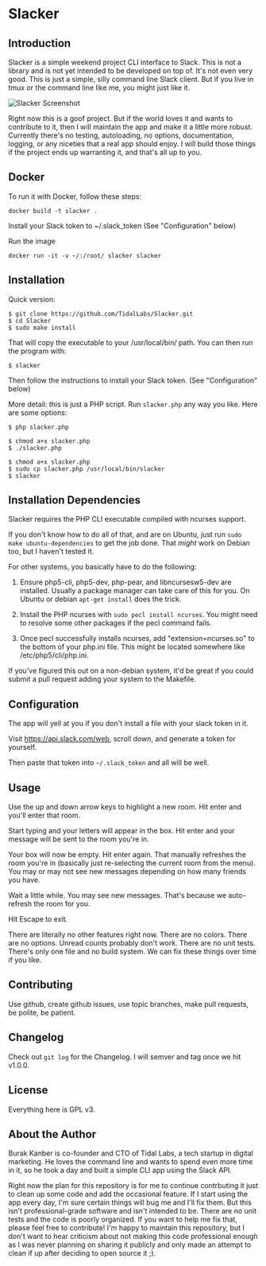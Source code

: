 Slacker
=======

Introduction
------------

Slacker is a simple weekend project CLI interface to Slack. This is not a
library and is not yet intended to be developed on top of. It's not even very
good. This is just a simple, silly command line Slack client. But if you live
in tmux or the command line like me, you might just like it.

![Slacker Screenshot](http://i.imgur.com/NS0P2u9.png)

Right now this is a goof project. But if the world loves it and wants to
contribute to it, then I will maintain the app and make it a little more
robust. Currently there's no testing, autoloading, no options, documentation,
logging, or any niceties that a real app should enjoy. I will build those
things if the project ends up warranting it, and that's all up to you.

Docker
-----------
To run it with Docker, follow these steps:
```
docker build -t slacker .
```

Install your Slack token to ~/.slack_token (See "Configuration" below)

Run the image
```
docker run -it -v ~/:/root/ slacker slacker
```

Installation
------------

Quick version:

	$ git clone https://github.com/TidalLabs/Slacker.git
	$ cd Slacker
    $ sudo make install

That will copy the executable to your /usr/local/bin/ path. You can then run
the program with:

    $ slacker

Then follow the instructions to install your Slack token. (See "Configuration" below)

More detail: this is just a PHP script. Run `slacker.php` any way you like.
Here are some options:

    $ php slacker.php

	$ chmod a+x slacker.php
	$ ./slacker.php

	$ chmod a+x slacker.php
	$ sudo cp slacker.php /usr/local/bin/slacker
	$ slacker

Installation Dependencies
-------------------------

Slacker requires the PHP CLI executable compiled with ncurses support.

If you don't know how to do all of that, and are on Ubuntu, just run
`sudo make ubuntu-dependencies` to get the job done. That _might_ work on
Debian too, but I haven't tested it.

For other systems, you basically have to do the following:

1) Ensure php5-cli, php5-dev, php-pear, and libncursesw5-dev are installed. Usually a package manager can take care of this for you. On Ubuntu or debian `apt-get install` does the trick.

2) Install the PHP ncurses with `sudo pecl install ncurses`. You might need to resolve some other packages if the pecl command fails.

3) Once pecl successfully installs ncurses, add "extension=ncurses.so" to the bottom of your php.ini file. This might be located somewhere like /etc/php5/cli/php.ini.

If you've figured this out on a non-debian system, it'd be great if you could
submit a pull request adding your system to the Makefile.

Configuration
-------------

The app will yell at you if you don't install a file with your slack token in
it.

Visit https://api.slack.com/web, scroll down, and generate a token for
yourself.

Then paste that token into `~/.slack_token` and all will be well.

Usage
-----

Use the up and down arrow keys to highlight a new room. Hit enter and you'll
enter that room.

Start typing and your letters will appear in the box. Hit enter and your
message will be sent to the room you're in.

Your box will now be empty. Hit enter again. That manually refreshes the room
you're in (basically just re-selecting the current room from the menu). You may
or may not see new messages depending on how many friends you have.

Wait a little while. You may see new messages. That's because we auto-refresh
the room for you.

Hit Escape to exit.

There are literally no other features right now. There are no colors. There are
no options. Unread counts probably don't work. There are no unit tests. There's only
one file and no build system. We can fix these things over time if you like.

Contributing
------------

Use github, create github issues, use topic branches, make pull requests, be
polite, be patient.

Changelog
---------

Check out `git log` for the Changelog. I will semver and tag once we hit v1.0.0.

License
-------

Everything here is GPL v3.

About the Author
----------------

Burak Kanber is co-founder and CTO of Tidal Labs, a tech startup in digital
marketing. He loves the command line and wants to spend even more time in it,
so he took a day and built a simple CLI app using the Slack API.

Right now the plan for this repository is for me to continue contrbuting it
just to clean up some code and add the occasional feature. If I start using the
app every day, I'm sure certain things will bug me and I'll fix them. But this
isn't professional-grade software and isn't intended to be. There are no unit
tests and the code is poorly organized. If you want to help me
fix that, please feel free to contribute! I'm happy to maintain this
repository, but I don't want to hear criticism about not making this code
professional enough as I was never planning on sharing it publicly and only
made an attempt to clean if up after deciding to open source it ;).
